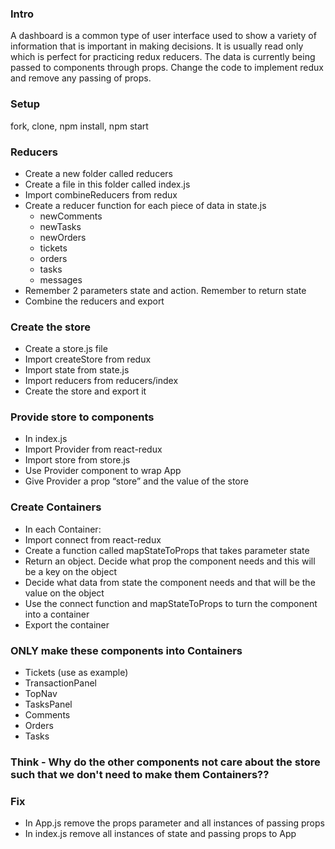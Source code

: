 ### Intro
A dashboard is a common type of user interface used to show a variety of information that is important in making decisions. It is usually read only which is perfect for practicing redux reducers. The data is currently being passed to components through props. Change the code to implement redux and remove any passing of props.

### Setup
fork, clone, npm install, npm start

### Reducers
* Create a new folder called reducers
* Create a file in this folder called index.js
* Import combineReducers from redux
* Create a reducer function for each piece of data in state.js
  * newComments
  * newTasks
  * newOrders
  * tickets
  * orders
  * tasks
  * messages
* Remember 2 parameters state and action. Remember to return state
* Combine the reducers and export
  


### Create the store
* Create a store.js file
* Import createStore from redux
* Import state from state.js
* Import reducers from reducers/index
* Create the store and export it

### Provide store to components
* In index.js
* Import Provider from react-redux
* Import store from store.js
* Use Provider component to wrap App
* Give Provider a prop “store” and the value of the store

### Create Containers
* In each Container:
* Import connect from react-redux
* Create a function called mapStateToProps that takes parameter state
* Return an object. Decide what prop the component needs and this will be a key on the object
* Decide what data from state the component needs and that will be the value on the object
* Use the connect function and mapStateToProps to turn the component into a container
* Export the container

### ONLY make these components into Containers
* Tickets (use as example)
* TransactionPanel 
* TopNav
* TasksPanel
* Comments
* Orders
* Tasks

### Think - Why do the other components not care about the store such that we don't need to make them Containers??

### Fix
* In App.js remove the props parameter and all instances of passing props 
* In index.js remove all instances of state and passing props to App

